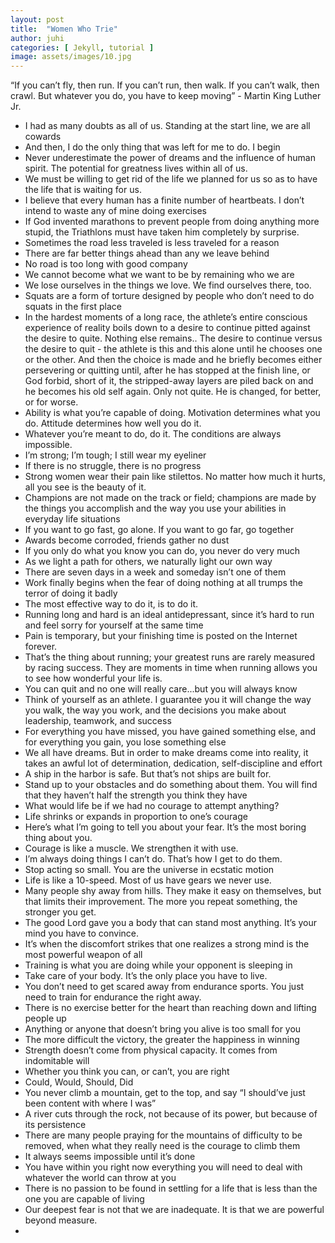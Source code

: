 ```yaml
---
layout: post
title:  "Women Who Trie"
author: juhi
categories: [ Jekyll, tutorial ]
image: assets/images/10.jpg
---
```


“If you can’t fly, then run. If you can’t run, then walk. If you can’t walk, then crawl. But whatever you do, you have to keep moving” - Martin King Luther Jr.
 - I had as many doubts as all of us. Standing at the start line, we are all cowards
 - And then, I do the only thing that was left for me to do. I begin
 - Never underestimate the power of dreams and the influence of human spirit. The potential for greatness lives within all of us.
 - We must be willing to get rid of the life we planned for us so as to have the life that is waiting for us.
 - I believe that every human has a finite number of heartbeats. I don’t intend to waste any of mine doing exercises
 - If God invented marathons to prevent people from doing anything more stupid, the Triathlons must have taken him completely by surprise.
 - Sometimes the road less traveled is less traveled for a reason
 - There are far better things ahead than any we leave behind
 - No road is too long with good company
 - We cannot become what we want to be by remaining who we are
 - We lose ourselves in the things we love. We find ourselves there, too.
 - Squats are a form of torture designed by people who don’t need to do squats in the first place
 - In the hardest moments of a long race, the athlete’s entire conscious experience of reality boils down to a desire to continue pitted against the desire to quite. Nothing else remains.. The desire to continue versus the desire to quit - the athlete is this and this alone until he chooses one or the other. And then the choice is made and he briefly becomes either persevering or quitting until, after he has stopped at the finish line, or God forbid, short of it, the stripped-away layers are piled back on and he becomes his old self again. Only not quite. He is changed, for better, or for worse.
 - Ability is what you’re capable of doing. Motivation determines what you do. Attitude determines how well you do it.
 - Whatever you’re meant to do, do it. The conditions are always impossible.
 - I’m strong; I’m tough; I still wear my eyeliner
 - If there is no struggle, there is no progress
 - Strong women wear their pain like stilettos. No matter how much it hurts, all you see is the beauty of it.
 - Champions are not made on the track or field; champions are made by the things you accomplish and the way you use your abilities in everyday life situations
 - If you want to go fast, go alone. If you want to go far, go together
 - Awards become corroded, friends gather no dust
 - If you only do what you know you can do, you never do very much
 - As we light a path for others, we naturally light our own way
 - There are seven days in a week and someday isn’t one of them
 - Work finally begins when the fear of doing nothing at all trumps the terror of doing it badly
 - The most effective way to do it, is to do it.
 - Running long and hard is an ideal antidepressant, since it’s hard to run and feel sorry for yourself at the same time
 - Pain is temporary, but your finishing time is posted on the Internet forever.
 - That’s the thing about running; your greatest runs are rarely measured by racing success. They are moments in time when running allows you to see how wonderful your life is.
 - You can quit and no one will really care...but you will always know
 - Think of yourself as an athlete. I guarantee you it will change the way you walk, the way you work, and the decisions you make about leadership, teamwork, and success
 - For everything you have missed, you have gained something else, and for everything you gain, you lose something else
 - We all have dreams. But in order to make dreams come into reality, it takes an awful lot of determination, dedication, self-discipline and effort
 - A ship in the harbor is safe. But that’s not ships are built for.
 - Stand up to your obstacles and do something about them. You will find that they haven’t half the strength you think they have
 - What would life be if we had no courage to attempt anything?
 - Life shrinks or expands in proportion to one’s courage
 - Here’s what I’m going to tell you about your fear. It’s the most boring thing about you.
 - Courage is like a muscle. We strengthen it with use.
 - I’m always doing things I can’t do. That’s how I get to do them.
 - Stop acting so small. You are the universe in ecstatic motion
 - Life is like a 10-speed. Most of us have gears we never use.
 - Many people shy away from hills. They make it easy on themselves, but that limits their improvement. The more you repeat something, the stronger you get. 
 - The good Lord gave you a body that can stand most anything. It’s your mind you have to convince.
 - It’s when the discomfort strikes that one realizes a strong mind is the most powerful weapon of all
 - Training is what you are doing while your opponent is sleeping in
 - Take care of your body. It’s the only place you have to live.
 - You don’t need to get scared away from endurance sports. You just need to train for endurance the right away.
 - There is no exercise better for the heart than reaching down and lifting people up
 - Anything or anyone that doesn’t bring you alive is too small for you
 - The more difficult the victory, the greater the happiness in winning
 - Strength doesn’t come from physical capacity. It comes from indomitable will
 - Whether you think you can, or can’t, you are right
 - Could, Would, Should, Did
 - You never climb a mountain, get to the top, and say “I should’ve just been content with where I was”
 - A river cuts through the rock, not because of its power, but because of its persistence
 - There are many people praying for the mountains of difficulty to be removed, when what they really need is the courage to climb them
 - It always seems impossible until it’s done
 - You have within you right now everything you will need to deal with whatever the world can throw at you
 - There is no passion to be found in settling for a life that is less than the one you are capable of living
 - Our deepest fear is not that we are inadequate. It is that we are powerful beyond measure. 
 - 
